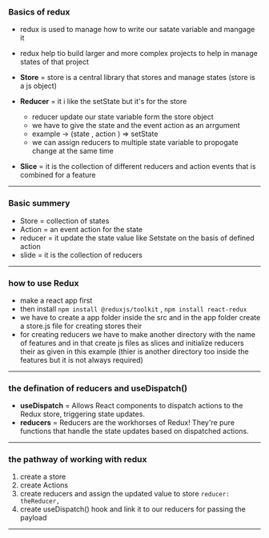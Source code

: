 ### Basics of redux

- redux is used to manage how to write our satate variable and mangage it
  
- redux help tio build larger and more complex projects to help in manage states of that project
- **Store** = store is a central library that stores and manage states (store is a js object)
- **Reducer** = it i like the setState but it's for the store 
    - reducer update our state variable form the store object 
    - we have to give the state and the event action as an arrgument
    - example -> (state , action ) => setState
    - we can assign reducers to multiple state variable to propogate change at the same time
- **Slice** = it is the collection of different reducers and action events that is combined for a feature
---
### Basic summery
- Store = collection of states
- Action = an event action for the state 
- reducer = it update the state value like Setstate on the basis of defined action
- slide = it is the collection of reducers
- --

### how to use Redux

- make a react app first
- then install `npm install @reduxjs/toolkit` , `npm install react-redux` 
- we have to create a app folder inside the src and in the app folder create a store.js file for creating stores their
- for creating reducers we have to make another directory with the name of features and in that create js files as slices and initialize reducers their as given in this example (thier is another directory too inside the features but it is not always required)
---

### the defination of reducers and useDispatch()
- **useDispatch** = Allows React components to dispatch actions to the Redux store, triggering state updates.
- **reducers** = Reducers are the workhorses of Redux! They're pure functions that handle the state updates based on dispatched actions.
---

### the pathway of working with redux
1. create a store
2. create Actions 
3. create reducers and assign the updated value to store `reducer: theReducer,`
4. create useDispatch() hook and link it to our reducers for passing the payload 
---

